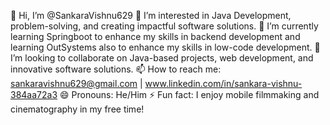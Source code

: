 👋 Hi, I’m @SankaraVishnu629
👀 I’m interested in Java Development, problem-solving, and creating impactful software solutions.
🌱 I’m currently learning Springboot  to enhance my skills in backend development and learning OutSystems also to enhance my skills in low-code development.
💞️ I’m looking to collaborate on Java-based projects, web development, and innovative software solutions.
📫 How to reach me: sankaravishnu629@gmail.com | www.linkedin.com/in/sankara-vishnu-384aa72a3
😄 Pronouns: He/Him
⚡ Fun fact: I enjoy mobile filmmaking and cinematography in my free time!
<!---
SankaraVishnu629/SankaraVishnu629 is a ✨ special ✨ repository because its `README.md` (this file) appears on your GitHub profile.
You can click the Preview link to take a look at your changes.
--->
